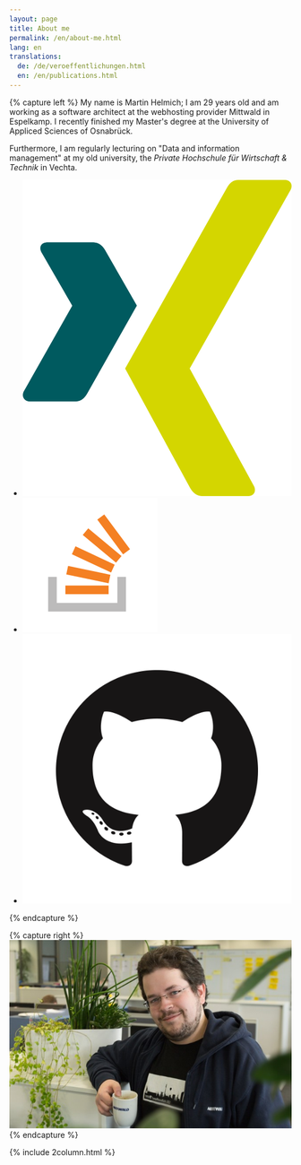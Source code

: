 ```yaml
---
layout: page
title: About me
permalink: /en/about-me.html
lang: en
translations:
  de: /de/veroeffentlichungen.html
  en: /en/publications.html
---
```


{% capture left %}
  My name is Martin Helmich; I am 29 years old and am working as a software architect at the webhosting provider Mittwald in Espelkamp. I recently finished my Master's degree at the University of Appliced Sciences of Osnabrück.

  Furthermore, I am regularly lecturing on "Data and information management" at my old university, the *Private Hochschule für Wirtschaft & Technik* in Vechta.

  <ul class="social-links">
    <li><a href="https://www.xing.com/profile/Martin_Helmich3"><img src="/assets/social/xing.svg"></a></li>
    <li><a href="https://stackoverflow.com/users/story/1995300"><img src="/assets/social/stackoverflow.svg"></a></li>
    <li><a href="https://github.com/martin-helmich"><img src="/assets/social/github.png"></a></li>
  </ul>
{% endcapture %}

{% capture right %}
  <img src="/assets/martin-640.jpg" class="img-responsive" />
{% endcapture %}

{% include 2column.html %}
